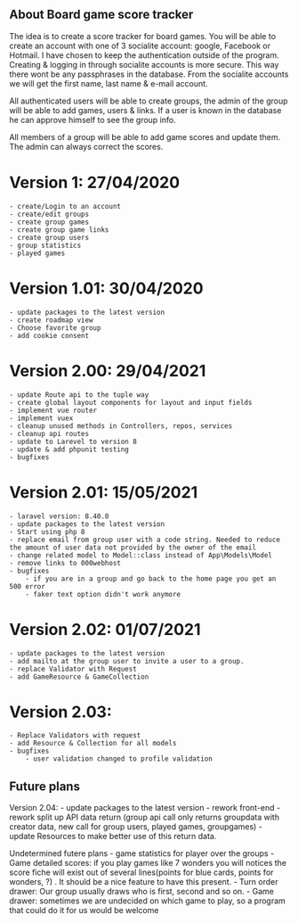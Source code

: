 ## About Board game score tracker
The idea is to create a score tracker for board games. You will be able to create an account with one of 3 socialite account: google, Facebook or Hotmail. I have chosen to keep the authentication outside of the program. Creating & logging in through socialite accounts is more secure. This way there wont be any passphrases in the database. From the socialite accounts we will get the first name, last name & e-mail account. 

All authenticated users will be able to create groups, the admin of the group will be able to add games, users & links. If a user is known in the database he can approve himself to see the group info. 

All members of a group will be able to add game scores and update them. The admin can always correct the scores. 
# Version 1: 27/04/2020
    - create/Login to an account
    - create/edit groups
    - create group games
    - create group game links
    - create group users
    - group statistics
    - played games
# Version 1.01: 30/04/2020
    - update packages to the latest version
    - create roadmap view
    - Choose favorite group
    - add cookie consent
# Version 2.00: 29/04/2021
    - update Route api to the tuple way
    - create global layout components for layout and input fields
    - implement vue router
    - implement vuex
    - cleanup unused methods in Controllers, repos, services
    - cleanup api routes
    - update to Larevel to version 8
    - update & add phpunit testing
    - bugfixes
# Version 2.01: 15/05/2021
    - laravel version: 8.40.0
    - update packages to the latest version
    - Start using php 8
    - replace email from group user with a code string. Needed to reduce the amount of user data not provided by the owner of the email
    - change related model to Model::class instead of App\Models\Model
    - remove links to 000webhost
    - bugfixes
        - if you are in a group and go back to the home page you get an 500 error
        - faker text option didn't work anymore
# Version 2.02: 01/07/2021
    - update packages to the latest version
    - add mailto at the group user to invite a user to a group. 
    - replace Validator with Request
    - add GameResource & GameCollection
# Version 2.03: 
    - Replace Validators with request
    - add Resource & Collection for all models
    - bugfixes
        - user validation changed to profile validation


## Future plans
Version 2.04: 
     - update packages to the latest version
     - rework front-end
        - rework split up API data return (group api call only returns groupdata with creator data, new call for group users, played games, groupgames)
        - update Resources to make better use of this return data. 

     
     
     
        


Undetermined futere plans
    - game statistics for player over the groups
    - Game detailed scores: if you play games like 7 wonders you will notices the score fiche will exist out of several  lines(points for blue cards, points for wonders, ?) . It should be a nice feature to have this present.
    - Turn order drawer: Our group usually draws who is first, second and so on. 
    - Game drawer:  sometimes we are undecided on which game to play, so a program that could do it for us would be welcome
